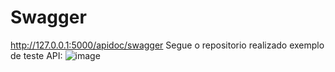 # Swagger

http://127.0.0.1:5000/apidoc/swagger
Segue o repositorio realizado exemplo de teste API:
![image](https://github.com/amaralchr250/python/assets/42553791/3baab20e-babb-47c8-b810-0339d8783e50)

